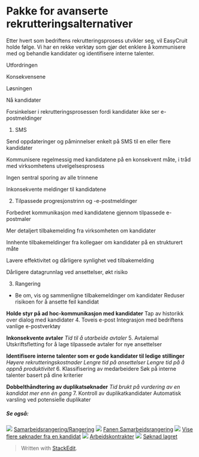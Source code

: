 # Pakke for avanserte rekrutteringsalternativer

Etter hvert som bedriftens rekrutteringsprosess utvikler seg, vil EasyCruit holde følge. Vi har en rekke verktøy som gjør det enklere å kommunisere med og behandle kandidater og identifisere interne talenter.

Utfordringen

Konsekvensene

Løsningen

Nå kandidater

Forsinkelser i rekrutteringsprosessen fordi kandidater ikke ser e-postmeldinger

1. SMS

Send oppdateringer og påminnelser enkelt på SMS til en eller flere kandidater

Kommunisere regelmessig med kandidatene på en konsekvent måte, i tråd med virksomhetens utvelgelsesprosess

Ingen sentral sporing av alle trinnene

Inkonsekvente meldinger til kandidatene

2. Tilpassede progresjonstrinn og -e-postmeldinger

Forbedret kommunikasjon med kandidatene gjennom tilpassede e-postmaler

Mer detaljert tilbakemelding fra virksomheten om kandidater

  

Innhente tilbakemeldinger fra kollegaer om kandidater på en strukturert måte

Lavere effektivitet og dårligere synlighet ved tilbakemelding

Dårligere datagrunnlag ved ansettelser, økt risiko

3. Rangering
- Be om, vis og sammenligne tilbakemeldinger om kandidater
Reduser risikoen for å ansette feil kandidat

**Holde styr på ad hoc-kommunikasjon med kandidater**
Tap av historikk over dialog med kandidater
4. Toveis e-post
Integrasjon med bedriftens vanlige e-postverktøy

**Inkonsekvente avtaler**
*Tid til å utarbeide avtaler*
5. Avtalemal
Utskriftsfletting for å lage tilpassede avtaler for nye ansettelser

**Identifisere interne talenter som er gode kandidater til ledige stillinger**
*Høyere rekrutteringskostnader
Lengre tid på ansettelser
Lengre tid på å oppnå produktivitet*
6. Klassifisering av medarbeidere
Søk på interne talenter basert på dine kriterier

**Dobbelthåndtering av duplikatsøknader**
*Tid brukt på vurdering av en kandidat mer enn én gang*
7. Kontroll av duplikatkandidater
Automatisk varsling ved potensielle duplikater

##### Se også:

![](../Resources/Images/icon-document-link.png)  [Samarbeidsrangering/Rangering](collaborative_rating_panel_review.htm)
![](../Resources/Images/icon-document-link.png)  [Fanen Samarbeidsrangering](collaborative_rating_tab.htm)
![](../Resources/Images/icon-document-link.png)  [Vise flere søknader fra en kandidat](viewing_a_candidates_multiple_applications.htm)
![](../Resources/Images/icon-document-link.png)  [Arbeidskontrakter](employment_contacts.htm)
![](../Resources/Images/icon-document-link.png)  [Søknad lagret](application_saved.htm)


> Written with [StackEdit](https://stackedit.io/).
<!--stackedit_data:
eyJoaXN0b3J5IjpbLTMyMDQ3ODUwNF19
-->